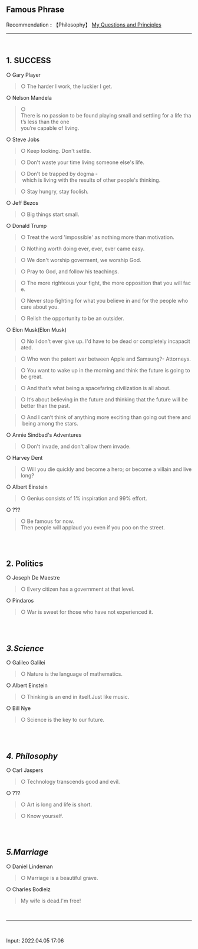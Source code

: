 ## **Famous Phrase**

Recommendation **:** 【Philosophy】 [My Questions and Principles](https://jb243.github.io/0482-01-01-0482.html)

---

<br>

## **1. SUCCESS**

○ Gary Player 

> ○ The harder I work, the luckier I get.  

○ Nelson Mandela  

> ○ There is no passion to be found playing small and settling for a life that’s less than the one  
you’re capable of living.  

○ Steve Jobs  

> ○ Keep looking. Don't settle.  

> ○ Don't waste your time living someone else's life.  

> ○ Don't be trapped by dogma - which is living with the results of other people's thinking.  

> ○ Stay hungry, stay foolish.  

○ Jeff Bezos  

> ○ Big things start small.  

○ Donald Trump  

> ○ Treat the word 'impossible' as nothing more than motivation.  

> ○ Nothing worth doing ever, ever, ever came easy.  

> ○ We don't worship goverment, we worship God.  

> ○ Pray to God, and follow his teachings.  

> ○ The more righteous your fight, the more opposition that you will face.  

> ○ Never stop fighting for what you believe in and for the people who care about you.  

> ○ Relish the opportunity to be an outsider.  

○ Elon Musk(Elon Musk)  

> ○ No I don't ever give up. I'd have to be dead or completely incapacitated.  

> ○ Who won the patent war between Apple and Samsung?- Attorneys.  

> ○ You want to wake up in the morning and think the future is going to be great.  

> ○ And that’s what being a spacefaring civilization is all about.  

> ○ It’s about believing in the future and thinking that the future will be better than the past.  

> ○ And I can’t think of anything more exciting than going out there and being among the stars.  

○ Annie Sindbad's Adventures 

> ○ Don't invade, and don't allow them invade.  

○ Harvey Dent 

> ○ Will you die quickly and become a hero; or become a villain and live long?  

○ Albert Einstein

> ○ Genius consists of 1% inspiration and 99% effort.  

○ ???

> ○ Be famous for now. Then people will applaud you even if you poo on the street.  

<br>
<br>

## **2. Politics**

○ Joseph De Maestre

> ○ Every citizen has a government at that level.

○ Pindaros 

> ○ War is sweet for those who have not experienced it.  

<br>
<br>
  
## *3.Science*

○ Galileo Galilei 

> ○ Nature is the language of mathematics.  

○ Albert Einstein

> ○ Thinking is an end in itself.Just like music.  

○ Bill Nye 

> ○ Science is the key to our future.  

<br>
<br>

## *4. Philosophy*

○ Carl Jaspers

> ○ Technology transcends good and evil.  

○ ???

> ○ Art is long and life is short.  

> ○ Know yourself.  

<br>
<br>

## *5.Marriage*

○ Daniel Lindeman

> ○ Marriage is a beautiful grave.

○ Charles Bodleiz

> My wife is dead.I'm free!

<br>

---

<br>

Input: 2022.04.05 17:06
